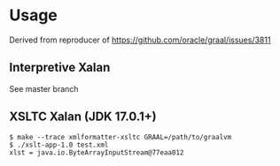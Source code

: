 # Usage

Derived from reproducer of https://github.com/oracle/graal/issues/3811

## Interpretive Xalan

See master branch

## XSLTC Xalan (JDK 17.0.1+)

```
$ make --trace xmlformatter-xsltc GRAAL=/path/to/graalvm
$ ./xslt-app-1.0 test.xml 
xlst = java.io.ByteArrayInputStream@77eaa012
```
